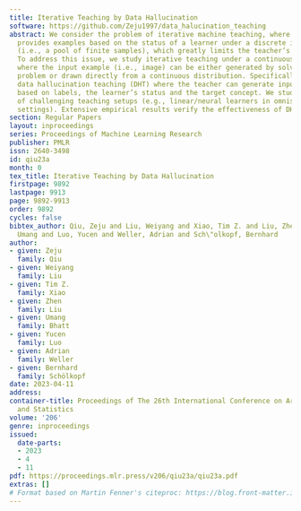 ```yaml
---
title: Iterative Teaching by Data Hallucination
software: https://github.com/Zeju1997/data_halucination_teaching
abstract: We consider the problem of iterative machine teaching, where a teacher sequentially
  provides examples based on the status of a learner under a discrete input space
  (i.e., a pool of finite samples), which greatly limits the teacher’s capability.
  To address this issue, we study iterative teaching under a continuous input space
  where the input example (i.e., image) can be either generated by solving an optimization
  problem or drawn directly from a continuous distribution. Specifically, we propose
  data hallucination teaching (DHT) where the teacher can generate input data intelligently
  based on labels, the learner’s status and the target concept. We study a number
  of challenging teaching setups (e.g., linear/neural learners in omniscient and black-box
  settings). Extensive empirical results verify the effectiveness of DHT.
section: Regular Papers
layout: inproceedings
series: Proceedings of Machine Learning Research
publisher: PMLR
issn: 2640-3498
id: qiu23a
month: 0
tex_title: Iterative Teaching by Data Hallucination
firstpage: 9892
lastpage: 9913
page: 9892-9913
order: 9892
cycles: false
bibtex_author: Qiu, Zeju and Liu, Weiyang and Xiao, Tim Z. and Liu, Zhen and Bhatt,
  Umang and Luo, Yucen and Weller, Adrian and Sch\"olkopf, Bernhard
author:
- given: Zeju
  family: Qiu
- given: Weiyang
  family: Liu
- given: Tim Z.
  family: Xiao
- given: Zhen
  family: Liu
- given: Umang
  family: Bhatt
- given: Yucen
  family: Luo
- given: Adrian
  family: Weller
- given: Bernhard
  family: Schölkopf
date: 2023-04-11
address:
container-title: Proceedings of The 26th International Conference on Artificial Intelligence
  and Statistics
volume: '206'
genre: inproceedings
issued:
  date-parts:
  - 2023
  - 4
  - 11
pdf: https://proceedings.mlr.press/v206/qiu23a/qiu23a.pdf
extras: []
# Format based on Martin Fenner's citeproc: https://blog.front-matter.io/posts/citeproc-yaml-for-bibliographies/
---
```

